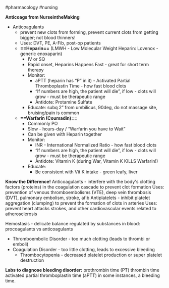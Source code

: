 #pharmacology #nursing 

**Anticoags from NurseintheMaking**
- Anticoagulants
	- prevent new clots from forming, prevent current clots from getting bigger; not blood thinners!
	- Uses: DVT, PE, A-Fib, post-op patients
	- **==Heparin==** (LMWH - Low Molecular Weight Heparin: Lovenox - generic enoxaparin)
		- IV or SQ
		- Rapid onset, Heparins Happens Fast - great for short term therapy
		- Monitor:
			- aPTT (heparin has “P” in it) - Activated Partial Thromboplastin Time - how fast blood clots
			- “If numbers are high, the patient will die”, if low - clots will grow - must be therapeutic range
			- Antidote: Protamine Sulfate
		- Educate: subq 2” from umbilicus, 90deg, do not massage site, bruising/pain is common
	- **==Warfarin (Coumadin)==**
		- Commonly PO
		- Slow - hours-day / “Warfarin you have to Wait”
		- Can be given with Heparin together
		- Monitor:
			- INR - International Normalized Ratio - how fast blood clots
			- “If numbers are high, the patient will die”, if low - clots will grow - must be therapeutic range
			- Antidote: Vitamin K (during War, Vitamin K KILLS Warfarin!)
		- Educate:
			- Be consistent with Vit K intake - green leafy, liver

**Know the Difference!**
Anticoagulants - interfere with the body's clotting factors (proteins) in the coagulation cascade to prevent clot formation
	Uses: prevention of venous thromboembolisms (VTE), deep vein thrombosis (DVT), pulmonary embolism, stroke, afib
Antiplatelets - inhibit platelet aggregation (clumping) to prevent the formation of clots in arteries
	Uses: prevent heart attacks strokes, and other cardiovascular events related to atherosclerosis

Hemostasis - delicate balance regulated by substances in blood: procoagulants vs anticoagulants
- Thromboembolic Disorder - too much clotting (leads to thrombi or emboli)
- Coagulation Disorder - too little clotting, leads to excessive bleeding
	- Thrombocytopenia - decreased platelet production or super platelet destruction 

**Labs to diagnose bleeding disorder:**
prothrombin time (PT)
thrombin time
activated partial thromboplastin time (aPTT)
in some instances, a bleeding time.
